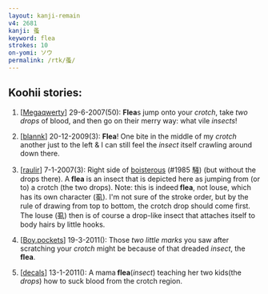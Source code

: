 ```yaml
---
layout: kanji-remain
v4: 2681
kanji: 蚤
keyword: flea
strokes: 10
on-yomi: ソウ
permalink: /rtk/蚤/
---
```


## Koohii stories: 

1) [<a href="http://kanji.koohii.com/profile/Megaqwerty">Megaqwerty</a>] 29-6-2007(50): <strong>Flea</strong>s jump onto your <em>crotch</em>, take <em>two drops</em> of blood, and then go on their merry way: what vile <em>insects</em>!

2) [<a href="http://kanji.koohii.com/profile/blannk">blannk</a>] 20-12-2009(3): <strong>Flea</strong>! One bite in the middle of my <em>crotch</em> another just to the left &amp; I can still feel the <em>insect</em> itself crawling around down there.

3) [<a href="http://kanji.koohii.com/profile/raulir">raulir</a>] 7-1-2007(3): Right side of <a href="../v4/1985.html">boisterous</a> (#1985 騒) (but without the drops there). A<strong> flea</strong> is an insect that is depicted here as jumping from (or to) a crotch (the two drops). Note: this is indeed<strong> flea</strong>, not louse, which has its own character (虱). I&#039;m not sure of the stroke order, but by the rule of drawing from top to bottom, the crotch drop should come first. The louse (虱) then is of course a drop-like insect that attaches itself to body hairs by little hooks.

4) [<a href="http://kanji.koohii.com/profile/Boy.pockets">Boy.pockets</a>] 19-3-2011(): Those <em>two little marks</em> you saw after scratching your <em>crotch</em> might be because of that dreaded <em>insect</em>, the<strong> flea</strong>.

5) [<a href="http://kanji.koohii.com/profile/decals">decals</a>] 13-1-2011(): A mama<strong> flea</strong>(<em>insect</em>) teaching her two kids(the <em>drops</em>) how to suck blood from the crotch region.

